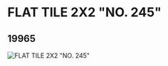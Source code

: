 # FLAT TILE 2X2 "NO. 245"
## 19965
![FLAT TILE 2X2 "NO. 245"](https://lc-www-live-s.legocdn.com/media/bricks/5/2/6102829.jpg)